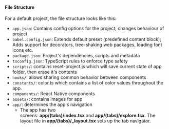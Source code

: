 #### File Structure
For a default project, the file structure looks like this:
- `app.json`: Contains config options for the project; changes behaviour of project 
- `babel.config.json`: Extends default preset (predefined content block); Adds support for decorators, tree-shaking web packages, loading font icons etc.
- `package.json`: Project's dependencies, scripts and metadata
- `tsconfig.json`: TypeScript rules to enforce type safety
- `scripts/`: contains reset-project.js which will save current state of app folder, then erase it's contents
- `hooks/`: allows sharing common behavior between components
- `constants/`: color.ts which contains a list of color values throughout the app.
- `components/`: React Native components
- `assets/`: contains images for app
- `app/`: determines the app's navigation
	- The app has two screens: **app/(tabs)/index.tsx** and **app/(tabs)/explore.tsx**. The layout file in **app/(tabs)/\_layout.tsx** sets up the tab navigator.

